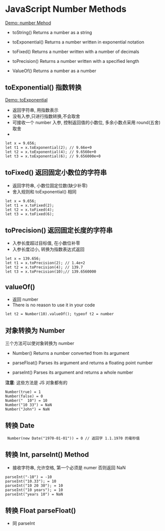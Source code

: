 # JavaScript Number Methods

[Demo: number Mehod](demo/js_num_2_method.html)

- toString()	Returns a number as a string

- toExponential()	Returns a number written in exponential notation

- toFixed()	Returns a number written with a number of decimals

- toPrecision()	Returns a number written with a specified length

- ValueOf()	Returns a number as a number

## toExponential() 指数转换

[Demo: toExponential](demo/js_num_2_method.html)

- 返回字符串, 用指数表示
- 没有入参,只进行指数转换,不会取舍
- 可接收一个 number 入参, 控制返回值的小数位, 多余小数点采用 round(五舍) 取舍
- 

```
let x = 9.656;
let t1 = x.toExponential(2); // 9.66e+0 
let t2 = x.toExponential(4); // 9.6560e+0
let t3 = x.toExponential(6); // 9.656000e+0
```

## toFixed() 返回固定小数位的字符串

- 返回字符串, 小数位固定位数(缺少补零)
- 舍入规则和 toExponential() 相同

```
let x = 9.656;
let t1 = x.toFixed(2);
let t2 = x.toFixed(4);
let t3 = x.toFixed(6);
```

## toPrecision() 返回固定长度的字符串

- 入参长度超过目标值, 在小数位补零
- 入参长度过小, 转换为指数表达式返回

```
let x = 139.656;
let t1 = x.toPrecision(2); // 1.4e+2
let t2 = x.toPrecision(4); // 139.7 
let t3 = x.toPrecision(10);// 139.6560000 
```

## valueOf() 

- 返回 number 
- There is no reason to use it in your code

``
let t2 = Number(10).valueOf();
typeof t2 = number
``

## 对象转换为 Number

三个方法可以使对象转换为 number

- Number()	Returns a number converted from its argument

- parseFloat()	Parses its argument and returns a floating point number

- parseInt()	Parses its argument and returns a whole number

**注意**: 这些方法是 JS 对象都有的

```
Number(true) = 1 
Number(false) = 0 
Number("  10") = 10 
Number("10 33") = NaN 
Number("John") = NaN
```

## 转换 Date

```
 Number(new Date("1970-01-01")) = 0 // 返回字 1.1.1970 的毫秒值
```


## 转换 Int,  parseInt() Method

- 接收字符串, 允许空格, 第一个必须是 numer 否则返回 NaN

```
parseInt("-10") = -10
parseInt("10.33"); = 10
parseInt("10 20 30"); = 10
parseInt("10 years"); = 10
parseInt("years 10") = NaN
```

## 转换 Float parseFloat() 

- 同 parseInt